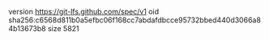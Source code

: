 version https://git-lfs.github.com/spec/v1
oid sha256:c6568d811b0a5efbc06f168cc7abdafdbcce95732bbed440d3066a84b13673b8
size 5821
